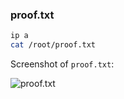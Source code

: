 ### proof.txt

```sh
ip a
cat /root/proof.txt
```

Screenshot of `proof.txt`:

![proof.txt](./assets/proof.png)
